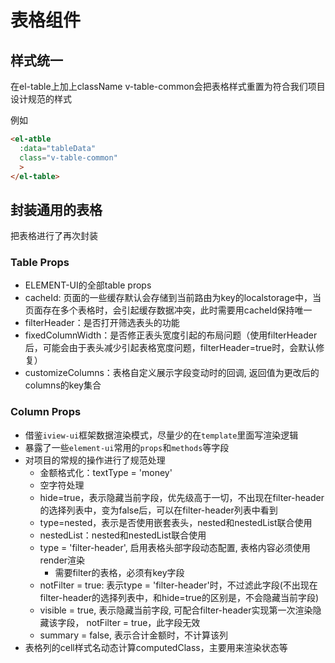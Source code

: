 # 表格组件

## 样式统一

在el-table上加上className v-table-common会把表格样式重置为符合我们项目设计规范的样式

例如

``` html
<el-atble
  :data="tableData"
  class="v-table-common"
  >
</el-table>
```

## 封装通用的表格

把表格进行了再次封装

### Table Props

- ELEMENT-UI的全部table props
- cacheId: 页面的一些缓存默认会存储到当前路由为key的localstorage中，当页面存在多个表格时，会引起缓存数据冲突，此时需要用cacheId保持唯一
- filterHeader：是否打开筛选表头的功能
- fixedColumnWidth：是否修正表头宽度引起的布局问题（使用filterHeader后，可能会由于表头减少引起表格宽度问题，filterHeader=true时，会默认修复）
- customizeColumns：表格自定义展示字段变动时的回调, 返回值为更改后的columns的key集合

### Column Props

- 借鉴`iview-ui`框架数据渲染模式，尽量少的在`template`里面写渲染逻辑
- 暴露了一些`element-ui`常用的`props`和`methods`等字段
- 对项目的常规的操作进行了规范处理
  - 金额格式化：textType = 'money'
  - 空字符处理
  - hide=true，表示隐藏当前字段，优先级高于一切，不出现在filter-header的选择列表中，变为false后，可以在filter-header列表中看到
  - type=nested，表示是否使用嵌套表头，nested和nestedList联合使用
  - nestedList：nested和nestedList联合使用
  - type = 'filter-header', 启用表格头部字段动态配置, 表格内容必须使用render渲染
    - 需要filter的表格，必须有key字段
  - notFilter = true: 表示type = 'filter-header'时，不过滤此字段(不出现在filter-header的选择列表中，和hide=true的区别是，不会隐藏当前字段)
  - visible = true, 表示隐藏当前字段, 可配合filter-header实现第一次渲染隐藏该字段， notFilter = true，此字段无效
  - summary = false, 表示合计金额时，不计算该列
- 表格列的cell样式名动态计算computedClass，主要用来渲染状态等
